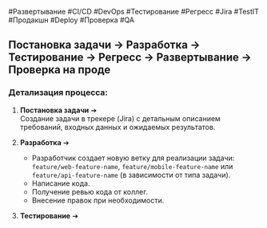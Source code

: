 #Развертывание #CI/CD #DevOps #Тестирование #Регресс #Jira #TestIT #Продакшн #Deploy #Проверка #QA

## **Постановка задачи** → **Разработка** → **Тестирование** → **Регресс** → **Развертывание** → **Проверка на проде**

### Детализация процесса:

1. **Постановка задачи** ➔  
   Создание задачи в трекере (Jira) с детальным описанием требований, входных данных и ожидаемых результатов.

2. **Разработка** ➔  
   - Разработчик создает новую ветку для реализации задачи: `feature/web-feature-name`, `feature/mobile-feature-name` или `feature/api-feature-name` (в зависимости от типа задачи).  
   - Написание кода.  
   - Получение ревью кода от коллег.  
   - Внесение правок при необходимости.  

1. **Тестирование** ➔  